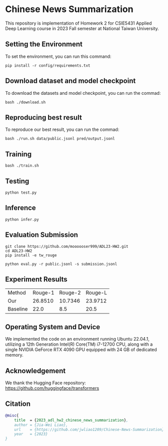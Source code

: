 # Chinese News Summarization
This repository is implementation of Homework 2 for CSIE5431 Applied Deep Learning course in 2023 Fall semester at National Taiwan University.


## Setting the Environment
To set the environment, you can run this command:
```
pip install -r config/requirements.txt
```


## Download dataset and model checkpoint
To download the datasets and model checkpoint, you can run the commad:
```
bash ./download.sh
```

## Reproducing best result
To reproduce our best result, you can run the commad:
```
bash ./run.sh data/public.jsonl pred/output.jsonl
```


## Training
```
bash ./train.sh
```


## Testing
```
python test.py
```

## Inference
```
python infer.py
```


## Evaluation Submission
```
git clone https://github.com/moooooser999/ADL23-HW2.git
cd ADL23-HW2
pip install -e tw_rouge

python eval.py -r public.jsonl -s submission.jsonl
```


## Experiment Results
<table>
  <tr>
    <td>Method</td>
    <td>Rouge-1</td>
    <td>Rouge-2</td>
    <td>Rouge-L</td>
  </tr>
  <tr>
    <td>Our</td>
    <td>26.8510</td>
    <td>10.7346</td>
    <td>23.9712</td>
  </tr>
  <tr>
    <td>Baseline</td>
    <td>22.0</td>
    <td>8.5</td>
    <td>20.5</td>
  </tr>
<table>


## Operating System and Device
We implemented the code on an environment running Ubuntu 22.04.1, utilizing a 12th Generation Intel(R) Core(TM) i7-12700 CPU, along with a single NVIDIA GeForce RTX 4090 GPU equipped with 24 GB of dedicated memory.


## Acknowledgement
We thank the Hugging Face repository: https://github.com/huggingface/transformers


## Citation
```bibtex
@misc{
    title  = {2023_adl_hw2_chinese_news_summarization},
    author = {Jia-Wei Liao},
    url    = {https://github.com/jwliao1209/Chinese-News-Summarization},
    year   = {2023}
}
```
